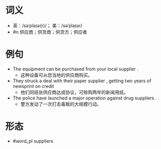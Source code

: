 # 词义
- 英：/səˈplaɪə(r)/； 美：/səˈplaɪər/
- #n 供应商；供货商；供货方；供应者
# 例句
- The equipment can be purchased from your local supplier .
	- 这种设备可从您当地的供应商购买。
- They struck a deal with their paper supplier , getting two years of newsprint on credit
	- 他们同纸张供应商达成协议，可赊购两年的新闻用纸。
- The police have launched a major operation against drug suppliers .
	- 警方发动了一次打击毒贩的大规模行动。
# 形态
- #word_pl suppliers
